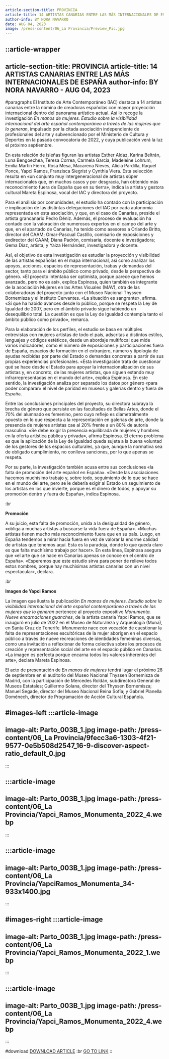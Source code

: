 ```yaml
---
article-section-title: PROVINCIA
article-title: 14 ARTISTAS CANARIAS ENTRE LAS MÁS INTERNACIONALES DE ESPAÑA
author-info: BY NORA NAVARRO
date: AUG 04, 2023
image: /press-content/06_La Provincia/Preview_Pic.jpg
---
```


::article-wrapper
---
article-section-title: PROVINCIA
article-title: 14 ARTISTAS CANARIAS ENTRE LAS MÁS INTERNACIONALES DE ESPAÑA
author-info: BY NORA NAVARRO - AUG 04, 2023
---
#paragraphs
El Instituto de Arte Contemporáneo (IAC) destaca a 14 artistas canarias entre la nómina de creadoras españolas con mayor proyección internacional dentro del panorama artístico actual. Así lo recoge la investigación _En manos de mujeres. Estudio sobre la visibilidad internacional del arte español contemporáneo a través de las mujeres que lo generan_, impulsado por la citada asociación independiente de profesionales del arte y subvencionado por el Ministerio de Cultura y Deportes en la pasada convocatoria de 2022, y cuya publicación verá la luz el próximo septiembre.

En esta relación de isleñas figuran las artistas Esther Aldaz, Karina Beltrán, Luna Bengoechea, Teresa Correa, Carmela García, Madeleine Lohrum, Emilia Martín Fierro, Rosa Mesa, Macarena Nieves, Alicia Pardilla, Raquel Ponce, Yapci Ramos, Franzisca Siegrist y Cynthia Viera. Esta selección resulta en «un conjunto muy intergeneracional de artistas súper internacionales que, en muchos casos y por desgracia, han obtenido más reconocimiento fuera de España que en su tierra», indica la artista y gestora cultural Mareta Espinosa, vocal del IAC y directora del proyecto.

Para el análisis por comunidades, el estudio ha contado con la participación e implicación de las distintas delegaciones del IAC por cada autonomía representada en esta asociación, y que, en el caso de Canarias, preside el artista grancanario Pedro Déniz. Además, el proceso de evaluación ha contado con la valoración de numerosos expertos en el campo del arte y que, en el apartado de Canarias, ha tenido como asesores a Orlando Britto, director del CAAM; Omar-Pascual Castillo, comisario de exposiciones y exdirector del CAAM; Diana Padrón, comisaria, docente e investigadora; Gema Díaz, artista; y Yaiza Hernández, investigadora y docente.

Así, el objetivo de esta investigación es estudiar la proyección y visibilidad de las artistas españolas en el mapa internacional, así como analizar los apoyos, acciones, espacios de representación, trabas y demandas del sector, tanto para el ámbito público como privado, desde la perspectiva de género. «El proyecto intentaba ser optimista, porque parece que hemos avanzado, pero no es así», explica Espinosa, quien también es integrante de la asociación Mujeres en las Artes Visuales (MAV), otra de las colaboradoras del proyecto junto con el Museo Nacional Thyssen Bornemisza y el Instituto Cervantes. «La situación es sangrante», afirma. «Sí que ha habido avances desde lo público, porque se respeta la Ley de Igualdad de 2007, pero en el ámbito privado sigue habiendo un desequilibrio total. La cuestión es que la Ley de Igualdad contempla tanto el ámbito público como privado», remarca.

Para la elaboración de los perfiles, el estudio se basa en múltiples entrevistas con mujeres artistas de todo el país, adscritas a distintos estilos, lenguajes y códigos estéticos, desde un abordaje multifocal que mide varios indicadores, como el número de exposiciones y participaciones fuera de España, espacios de formación en el extranjero, número y tipología de ayudas recibidas por parte del Estado o demandas concretas a partir de sus propias experiencias profesionales. «Esta investigación trata de cuestionar qué se hace desde el Estado para apoyar la internacionalización de sus artistas y, en concreto, de las mujeres artistas, que siguen estando muy infrarrepresentadas en el mundo del arte», explica Espinosa. En este sentido, la investigación analiza por separado los datos por género «para poder comparar» el nivel de paridad en museos y galerías dentro y fuera de España.

Entre las conclusiones principales del proyecto, su directora subraya la brecha de género que persiste en las facultades de Bellas Artes, donde el 70% del alumnado es femenino, pero cuyo reflejo es diametralmente opuesto en lo que respecta a la representación en galerías de arte, donde la presencia de mujeres artistas cae al 20% frente a un 80% de autoría masculina. «Se debe exigir la presencia equilibrada de mujeres y hombres en la oferta artística pública y privada», afirma Espinosa. El eterno problema es que la aplicación de la Ley de Igualdad queda sujeta a la buena voluntad de los gestores de los espacios culturales, ya que, aunque la normativa sea de obligado cumplimiento, no conlleva sanciones, por lo que apenas se respeta.

Por su parte, la investigación también acusa entre sus conclusiones «la falta de promoción del arte español en España». «Desde las asociaciones hacemos muchísimo trabajo y, sobre todo, seguimiento de lo que se hace en el mundo del arte, pero se le debería exigir al Estado un seguimiento de los artistas en los que invierte, porque es el dinero de todos, y apoyar su promoción dentro y fuera de España», indica Espinosa.

:br

**Promoción**

A su juicio, esta falta de promoción, unida a la desigualdad de género, «obliga a muchas artistas a buscarse la vida fuera de España». «Muchas artistas tienen mucho más reconocimiento fuera que en su país. Luego, en España tendemos a mirar hacia fuera en vez de valorar la enorme calidad de artistas que tenemos aquí. Esta es la paradoja, donde lo que queda claro es que falta muchísimo trabajo por hacer». En esta línea, Espinosa asegura que «el arte que se hace en Canarias apenas se conoce en el centro de España». «Esperemos que este estudio sirva para poner de relieve todos estos nombres, porque hay muchísimas artistas canarias con un nivel espectacular», declara.

:br

**Imagen de Yapci Ramos**

La imagen que ilustra la publicación _En manos de mujeres. Estudio sobre la visibilidad internacional del arte español contemporáneo a través de las mujeres que lo generan_ pertenece al proyecto expositivo _Monumenta. Nueve encarnaciones guanches_, de la artista canaria Yapci Ramos, que se inauguró en julio de 2022 en el Museo de Naturaleza y Arqueología (Muna), en Santa Cruz de Tenerife. _Monumenta_ nace con vocación de cuestionar la falta de representaciones escultóricas de la mujer aborigen en el espacio público a través de nueve recreaciones de identidades femeninas diversas, como una invitación a reflexionar de forma colectiva sobre los procesos de creación y representación social del arte en el espacio público en Canarias. «La imagen es perfecta porque encarna todos los valores inherentes del arte», declara Mareta Espinosa.

El acto de presentación de _En manos de mujeres_ tendrá lugar el próximo 28 de septiembre en el auditorio del Museo Nacional Thyssen Bornemisza de Madrid, con la participación de Mercedes Roldán, subdirectora General de Museos Estatales; Guillermo Solana, director del Thyssen Bornemisza; Manuel Segade, director del Museo Nacional Reina Sofía; y Gabriel Planella Doménech, director de Programación de Acción Cultural Española.

#images-left
  :::article-image
  ---
  image-alt: Parto_003B_1.jpg
  image-path: /press-content/06_La Provincia/9fecc3a6-1303-4f21-9577-0e5b508d2547_16-9-discover-aspect-ratio_default_0.jpg
  ---
  :::

  :::article-image
  ---
  image-alt: Parto_003B_1.jpg
  image-path: /press-content/06_La Provincia/Yapci_Ramos_Monumenta_2022_4.webp
  ---
  :::

  :::article-image
  ---
  image-alt: Parto_003B_1.jpg
  image-path: /press-content/06_La Provincia/YapciRamos_Monumenta_34-933x1400.jpg
  ---
  :::

#images-right
  :::article-image
  ---
  image-alt: Parto_003B_1.jpg
  image-path: /press-content/06_La Provincia/Yapci_Ramos_Monumenta_2022_1.webp
  ---
  :::

  :::article-image
  ---
  image-alt: Parto_003B_1.jpg
  image-path: /press-content/06_La Provincia/Yapci_Ramos_Monumenta_2022_4.webp
  ---
  :::

#download
[DOWNLOAD ARTICLE](</press-content/06_La Provincia/Páginas desdeYapciRamos_PressKitSelection-5.pdf>) :br [](https://www.eldia.es/cultura/2024/03/02/parir-renacer-yapci-ramos-santa-98938595.html) [GO TO LINK](https://www.laprovincia.es/cultura/2023/08/04/instituto-arte-contemporaneo-iac-destaca-90656392.html)
::
